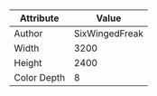 # 
| Attribute | Value |
| ---  | ---     |
| Author | SixWingedFreak |
| Width | 3200 |
| Height | 2400 |
| Color Depth | 8 |
